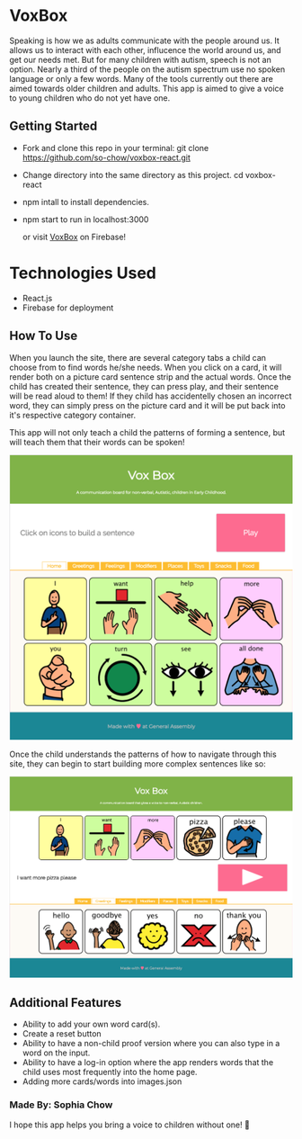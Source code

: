 # VoxBox 

Speaking is how we as adults communicate with the people around us. It allows us to interact with each other, influcence the world around us, and get our needs met. But for many children with autism, speech is not an option. Nearly a third of the people on the autism spectrum use no spoken language or only a few words. Many of the tools currently out there are aimed towards older children and adults. This app is aimed to give a voice to young children who do not yet have one.

## Getting Started

* Fork and clone this repo in your terminal: git clone https://github.com/so-chow/voxbox-react.git
* Change directory into the same directory as this project. cd voxbox-react
* npm intall to install dependencies.
* npm start to run in localhost:3000

    or visit [VoxBox](https://voxbox-709f7.firebaseapp.com/) on Firebase!

# Technologies Used
    
* React.js
* Firebase for deployment

## How To Use

When you launch the site, there are several category tabs a child can choose from to find words he/she needs. When you click on a card, it will render both on a picture card sentence strip and the actual words. Once the child has created their sentence, they can press play, and their sentence will be read aloud to them! If they child has accidentelly chosen an incorrect word, they can simply press on the picture card and it will be put back into it's respective category container. 

This app will not only teach a child the patterns of forming a sentence, but will teach them that their words can be spoken!

![Home Page](src/images/home.png)

Once the child understands the patterns of how to navigate through this site, they can begin to start building more complex sentences like so:

![I want pizza please](src/images/pizzaplease.png)

## Additional Features
* Ability to add your own word card(s).
* Create a reset button
* Ability to have a non-child proof version where you can also type in a word on the input.
* Ability to have a log-in option where the app renders words that the child uses most frequently into the home page.
* Adding more cards/words into images.json

### Made By: Sophia Chow
I hope this app helps you bring a voice to children without one! :heartbeat:



